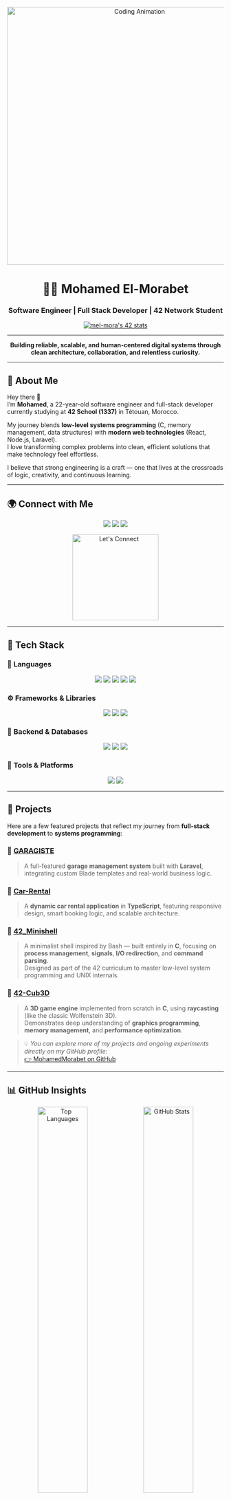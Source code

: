 <p align="center">
  <img src="https://64.media.tumblr.com/c1b19eebff75217530ee9b9c119ebcaa/e5876a3350371088-56/s540x810/ae4d7a4def43e43ab1801de418e87be31c61dcaf.gif" alt="Coding Animation" width="600">
</p>

<h1 align="center">👨‍💻 Mohamed El-Morabet</h1>
<h3 align="center">Software Engineer | Full Stack Developer | 42 Network Student</h3>

<p align="center">
  <a href="https://profile.intra.42.fr/users/mel-mora">
    <img src="https://badge.mediaplus.ma/black/mel-mora" alt="mel-mora's 42 stats" />
  </a>
</p>

---

<p align="center">
  <strong>Building reliable, scalable, and human-centered digital systems through clean architecture, collaboration, and relentless curiosity.</strong>
</p>

---

## 🚀 About Me

Hey there 👋  
I’m **Mohamed**, a 22-year-old software engineer and full-stack developer currently studying at **42 School (1337)** in Tétouan, Morocco.  

My journey blends **low-level systems programming** (C, memory management, data structures) with **modern web technologies** (React, Node.js, Laravel).  
I love transforming complex problems into clean, efficient solutions that make technology feel effortless.

I believe that strong engineering is a craft — one that lives at the crossroads of logic, creativity, and continuous learning.

---

## 🌍 Connect with Me

<p align="center">
  <a href="mailto:medmrbt72@gmail.com"><img src="https://img.shields.io/badge/Email-D14836?style=for-the-badge&logo=gmail&logoColor=white" /></a>
  <a href="https://www.linkedin.com/in/mohamed-elmorabet"><img src="https://img.shields.io/badge/LinkedIn-0077B5?style=for-the-badge&logo=linkedin&logoColor=white" /></a>
  <a href="https://x.com/Mohamed___Mrabt"><img src="https://img.shields.io/badge/Twitter-%231DA1F2?style=for-the-badge&logo=twitter&logoColor=white" /></a>
</p>

<p align="center">
  <img src="https://media.giphy.com/media/WUlplcMpOCEmTGBtBW/giphy.gif" alt="Let's Connect" width="200">
</p>

---

## 🧠 Tech Stack

### 💬 **Languages**
<p align="center">
  <img src="https://img.shields.io/badge/HTML5-%23E34F26?style=for-the-badge&logo=html5&logoColor=white" />
  <img src="https://img.shields.io/badge/CSS3-%231572B6?style=for-the-badge&logo=css3&logoColor=white" />
  <img src="https://img.shields.io/badge/JavaScript-%23F7DF1E?style=for-the-badge&logo=javascript&logoColor=black" />
  <img src="https://img.shields.io/badge/PHP-%23777BB4?style=for-the-badge&logo=php&logoColor=white" />
  <img src="https://img.shields.io/badge/Python-%233776AB?style=for-the-badge&logo=python&logoColor=white" />
</p>

### ⚙️ **Frameworks & Libraries**
<p align="center">
  <img src="https://img.shields.io/badge/React-%2361DAFB?style=for-the-badge&logo=react&logoColor=black" />
  <img src="https://img.shields.io/badge/Laravel-%23FF2D20?style=for-the-badge&logo=laravel&logoColor=white" />
  <img src="https://img.shields.io/badge/Express.js-%23000000?style=for-the-badge&logo=express&logoColor=white" />
</p>

### 🧩 **Backend & Databases**
<p align="center">
  <img src="https://img.shields.io/badge/Node.js-%23339933?style=for-the-badge&logo=node.js&logoColor=white" />
  <img src="https://img.shields.io/badge/MySQL-%234479A1?style=for-the-badge&logo=mysql&logoColor=white" />
  <img src="https://img.shields.io/badge/MongoDB-%2347A248?style=for-the-badge&logo=mongodb&logoColor=white" />
</p>

### 🧰 **Tools & Platforms**
<p align="center">
  <img src="https://img.shields.io/badge/Docker-%232496ED?style=for-the-badge&logo=docker&logoColor=white" />
  <img src="https://img.shields.io/badge/Bootstrap-%23563D7C?style=for-the-badge&logo=bootstrap&logoColor=white" />
</p>

---

## 💼 Projects

Here are a few featured projects that reflect my journey from **full-stack development** to **systems programming**:


### 🚗 [GARAGISTE](https://github.com/MohamedMorabet/GARAGISTE)
> A full-featured **garage management system** built with **Laravel**, integrating custom Blade templates and real-world business logic.

### 🚙 [Car-Rental](https://github.com/MohamedMorabet/Car-rental)
> A **dynamic car rental application** in **TypeScript**, featuring responsive design, smart booking logic, and scalable architecture.

### 🧠 [42_Minishell](https://github.com/MohamedMorabet/42_Minishell)
> A minimalist shell inspired by Bash — built entirely in **C**, focusing on **process management**, **signals**, **I/O redirection**, and **command parsing**.  
> Designed as part of the 42 curriculum to master low-level system programming and UNIX internals.

### 🧩 [42-Cub3D](https://github.com/MohamedMorabet/42-Cub3D)
> A **3D game engine** implemented from scratch in **C**, using **raycasting** (like the classic Wolfenstein 3D).  
> Demonstrates deep understanding of **graphics programming**, **memory management**, and **performance optimization**.

> 💡 *You can explore more of my projects and ongoing experiments directly on my GitHub profile:*  
> [👉 MohamedMorabet on GitHub](https://github.com/MohamedMorabet?tab=repositories)

---

## 📊 GitHub Insights

<p align="center">
  <img width="48%" src="https://github-readme-stats.vercel.app/api/top-langs/?username=MohamedMorabet&layout=compact&theme=tokyonight" alt="Top Languages" />
  <img width="48%" src="https://github-readme-stats.vercel.app/api?username=MohamedMorabet&show_icons=true&theme=tokyonight" alt="GitHub Stats" />
</p>

---

## 💡 Engineering Philosophy

> “Programs must be written for people to read, and only incidentally for machines to execute.” — Harold Abelson

### 🧭 **Code as Communication**
Code isn’t just logic — it’s a language shared between engineers. Writing expressive, maintainable code means respecting the next developer who reads it (often, your future self).

### ⚙️ **Systems Thinking**
Every feature lives within an ecosystem. I approach design by understanding dependencies, scalability, and the balance between performance and clarity.

### 🔒 **Security & Reliability First**
From API endpoints to memory allocation, secure design and predictable behavior aren’t afterthoughts — they’re part of the architecture from day one.

### 🧪 **Iterate, Measure, Improve**
Great engineering is never “done.” Each iteration is an opportunity to refine, optimize, and learn.

---

<p align="center">
  <img src="https://media.giphy.com/media/26ufdipQqU2lhNA4g/giphy.gif" width="600" alt="Coding Energy" />
</p>

<p align="center">
  <strong>“Crafting code with passion and precision — one line at a time.”</strong>
</p>
